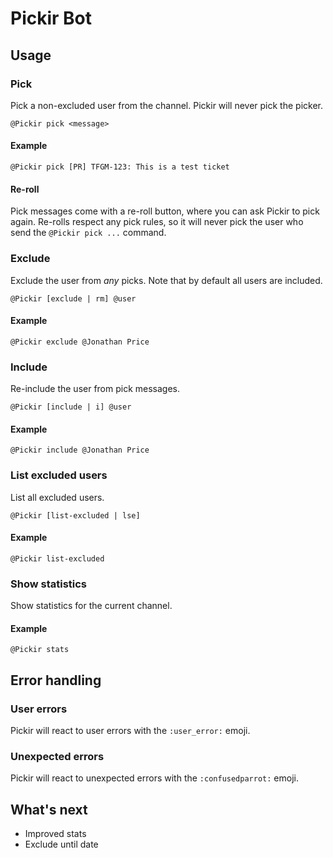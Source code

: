 # Pickir Bot

## Usage

### Pick

Pick a non-excluded user from the channel.
Pickir will never pick the picker.

`@Pickir pick <message>`

#### Example

`@Pickir pick [PR] TFGM-123: This is a test ticket`

#### Re-roll

Pick messages come with a re-roll button, where you can ask Pickir to pick again.
Re-rolls respect any pick rules, so it will never pick the user who send the `@Pickir pick ...` command.

### Exclude

Exclude the user from *any* picks.
Note that by default all users are included.

`@Pickir [exclude | rm] @user`

#### Example

`@Pickir exclude @Jonathan Price`

### Include

Re-include the user from pick messages.

`@Pickir [include | i] @user`

#### Example

`@Pickir include @Jonathan Price`

### List excluded users

List all excluded users.

`@Pickir [list-excluded | lse]`

#### Example

`@Pickir list-excluded`

### Show statistics

Show statistics for the current channel.

#### Example

`@Pickir stats`

## Error handling

### User errors

Pickir will react to user errors with the `:user_error:` emoji.

### Unexpected errors

Pickir will react to unexpected errors with the `:confusedparrot:` emoji.

## What's next

- Improved stats
- Exclude until date
